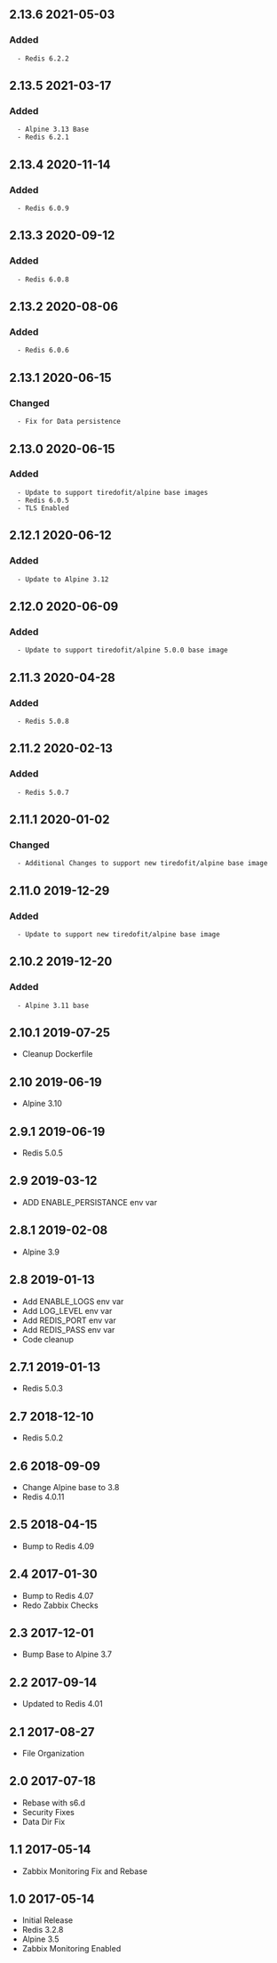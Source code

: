 ## 2.13.6 2021-05-03 <dave at tiredofit dot ca>

   ### Added
      - Redis 6.2.2


## 2.13.5 2021-03-17 <dave at tiredofit dot ca>

   ### Added
      - Alpine 3.13 Base
      - Redis 6.2.1


## 2.13.4 2020-11-14 <dave at tiredofit dot ca>

   ### Added
      - Redis 6.0.9


## 2.13.3 2020-09-12 <dave at tiredofit dot ca>

   ### Added
      - Redis 6.0.8


## 2.13.2 2020-08-06 <dave at tiredofit dot ca>

   ### Added
      - Redis 6.0.6


## 2.13.1 2020-06-15 <dave at tiredofit dot ca>

   ### Changed
      - Fix for Data persistence


## 2.13.0 2020-06-15 <dave at tiredofit dot ca>

   ### Added
      - Update to support tiredofit/alpine base images
      - Redis 6.0.5
      - TLS Enabled


## 2.12.1 2020-06-12 <dave at tiredofit dot ca>

   ### Added
      - Update to Alpine 3.12


## 2.12.0 2020-06-09 <dave at tiredofit dot ca>

   ### Added
      - Update to support tiredofit/alpine 5.0.0 base image


## 2.11.3 2020-04-28 <dave at tiredofit dot ca>

   ### Added
      - Redis 5.0.8


## 2.11.2 2020-02-13 <dave at tiredofit dot ca>

   ### Added
      - Redis 5.0.7


## 2.11.1 2020-01-02 <dave at tiredofit dot ca>

   ### Changed
      - Additional Changes to support new tiredofit/alpine base image


## 2.11.0 2019-12-29 <dave at tiredofit dot ca>

   ### Added
      - Update to support new tiredofit/alpine base image


## 2.10.2 2019-12-20 <dave at tiredofit dot ca>

   ### Added
      - Alpine 3.11 base


## 2.10.1 2019-07-25 <dave at tiredofit dot ca>

* Cleanup Dockerfile

## 2.10 2019-06-19 <dave at tiredofit dot ca>

* Alpine 3.10

## 2.9.1 2019-06-19 <dave at tiredofit dot ca>

* Redis 5.0.5

## 2.9 2019-03-12 <dave at tiredofit dot ca>

* ADD ENABLE_PERSISTANCE env var

## 2.8.1 2019-02-08 <dave at tiredofit dot ca>

* Alpine 3.9

## 2.8 2019-01-13 <dave at tiredofit dot ca>

* Add ENABLE_LOGS env var
* Add LOG_LEVEL env var
* Add REDIS_PORT env var
* Add REDIS_PASS env var
* Code cleanup

## 2.7.1 2019-01-13 <dave at tiredofit dot ca>

* Redis 5.0.3

## 2.7 2018-12-10 <dave at tiredofit dot ca>

* Redis 5.0.2

## 2.6 2018-09-09 <dave at tiredofit dot ca>

* Change Alpine base to 3.8
* Redis 4.0.11 

## 2.5 2018-04-15 <dave at tiredofit dot ca>

* Bump to Redis 4.09

## 2.4 2017-01-30 <dave at tiredofit dot ca>

* Bump to Redis 4.07
* Redo Zabbix Checks

## 2.3 2017-12-01 <dave at tiredofit dot ca>

* Bump Base to Alpine 3.7

## 2.2 2017-09-14 <dave at tiredofit dot ca>

* Updated to Redis 4.01

## 2.1 2017-08-27 <dave at tiredofit dot ca>

* File Organization

## 2.0 2017-07-18 <dave at tiredofit dot ca>

* Rebase with s6.d 
* Security Fixes
* Data Dir Fix

## 1.1 2017-05-14 <dave at tiredofit dot ca>

* Zabbix Monitoring Fix and Rebase

## 1.0 2017-05-14 <dave at tiredofit dot ca>

* Initial Release
* Redis 3.2.8
* Alpine 3.5
* Zabbix Monitoring Enabled

